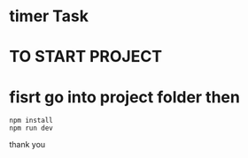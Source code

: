 # timer Task 
# TO START PROJECT
# fisrt go into project folder then 
```
npm install
npm run dev
```
thank you


